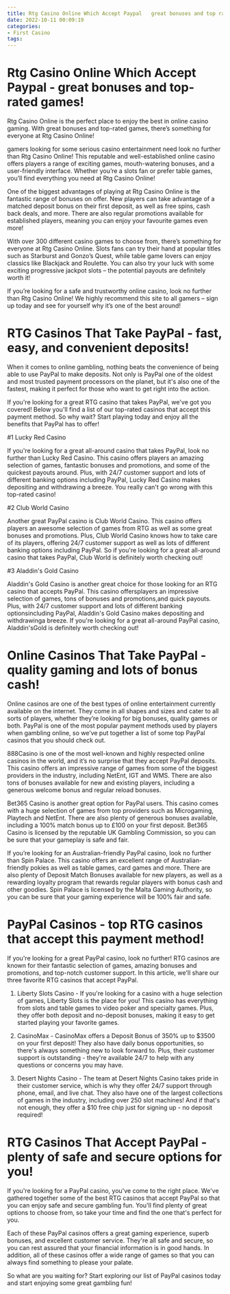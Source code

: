 ```yaml
---
title: Rtg Casino Online Which Accept Paypal   great bonuses and top rated games!
date: 2022-10-11 00:09:19
categories:
- First Casino
tags:
---
```



#  Rtg Casino Online Which Accept Paypal - great bonuses and top-rated games!

Rtg Casino Online is the perfect place to enjoy the best in online casino gaming. With great bonuses and top-rated games, there’s something for everyone at Rtg Casino Online!

 gamers looking for some serious casino entertainment need look no further than Rtg Casino Online! This reputable and well-established online casino offers players a range of exciting games, mouth-watering bonuses, and a user-friendly interface. Whether you’re a slots fan or prefer table games, you’ll find everything you need at Rtg Casino Online!

One of the biggest advantages of playing at Rtg Casino Online is the fantastic range of bonuses on offer. New players can take advantage of a matched deposit bonus on their first deposit, as well as free spins, cash back deals, and more. There are also regular promotions available for established players, meaning you can enjoy your favourite games even more!

With over 300 different casino games to choose from, there’s something for everyone at Rtg Casino Online. Slots fans can try their hand at popular titles such as Starburst and Gonzo’s Quest, while table game lovers can enjoy classics like Blackjack and Roulette. You can also try your luck with some exciting progressive jackpot slots – the potential payouts are definitely worth it!

If you’re looking for a safe and trustworthy online casino, look no further than Rtg Casino Online! We highly recommend this site to all gamers – sign up today and see for yourself why it’s one of the best around!

#  RTG Casinos That Take PayPal - fast, easy, and convenient deposits!

When it comes to online gambling, nothing beats the convenience of being able to use PayPal to make deposits. Not only is PayPal one of the oldest and most trusted payment processors on the planet, but it's also one of the fastest, making it perfect for those who want to get right into the action.

If you're looking for a great RTG casino that takes PayPal, we've got you covered! Below you'll find a list of our top-rated casinos that accept this payment method. So why wait? Start playing today and enjoy all the benefits that PayPal has to offer!

#1 Lucky Red Casino

If you're looking for a great all-around casino that takes PayPal, look no further than Lucky Red Casino. This casino offers players an amazing selection of games, fantastic bonuses and promotions, and some of the quickest payouts around. Plus, with 24/7 customer support and lots of different banking options including PayPal, Lucky Red Casino makes depositing and withdrawing a breeze. You really can't go wrong with this top-rated casino!

#2 Club World Casino

Another great PayPal casino is Club World Casino. This casino offers players an awesome selection of games from RTG as well as some great bonuses and promotions. Plus, Club World Casino knows how to take care of its players, offering 24/7 customer support as well as lots of different banking options including PayPal. So if you're looking for a great all-around casino that takes PayPal, Club World is definitely worth checking out!

#3 Aladdin's Gold Casino

Aladdin's Gold Casino is another great choice for those looking for an RTG casino that accepts PayPal. This casino offersplayers an impressive selection of games, tons of bonuses and promotions,and quick payouts. Plus, with 24/7 customer support and lots of different banking optionsincluding PayPal, Aladdin's Gold Casino makes depositing and withdrawinga breeze. If you're looking for a great all-around PayPal casino, Aladdin'sGold is definitely worth checking out!

#  Online Casinos That Take PayPal - quality gaming and lots of bonus cash!

Online casinos are one of the best types of online entertainment currently available on the internet. They come in all shapes and sizes and cater to all sorts of players, whether they’re looking for big bonuses, quality games or both. PayPal is one of the most popular payment methods used by players when gambling online, so we’ve put together a list of some top PayPal casinos that you should check out.

888Casino is one of the most well-known and highly respected online casinos in the world, and it’s no surprise that they accept PayPal deposits. This casino offers an impressive range of games from some of the biggest providers in the industry, including NetEnt, IGT and WMS. There are also tons of bonuses available for new and existing players, including a generous welcome bonus and regular reload bonuses.

Bet365 Casino is another great option for PayPal users. This casino comes with a huge selection of games from top providers such as Microgaming, Playtech and NetEnt. There are also plenty of generous bonuses available, including a 100% match bonus up to £100 on your first deposit. Bet365 Casino is licensed by the reputable UK Gambling Commission, so you can be sure that your gameplay is safe and fair.

If you’re looking for an Australian-friendly PayPal casino, look no further than Spin Palace. This casino offers an excellent range of Australian-friendly pokies as well as table games, card games and more. There are also plenty of Deposit Match Bonuses available for new players, as well as a rewarding loyalty program that rewards regular players with bonus cash and other goodies. Spin Palace is licensed by the Malta Gaming Authority, so you can be sure that your gaming experience will be 100% fair and safe.

#  PayPal Casinos - top RTG casinos that accept this payment method!

If you're looking for a great PayPal casino, look no further! RTG casinos are known for their fantastic selection of games, amazing bonuses and promotions, and top-notch customer support. In this article, we'll share our three favorite RTG casinos that accept PayPal.

1. Liberty Slots Casino - If you're looking for a casino with a huge selection of games, Liberty Slots is the place for you! This casino has everything from slots and table games to video poker and specialty games. Plus, they offer both deposit and no-deposit bonuses, making it easy to get started playing your favorite games.

2. CasinoMax - CasinoMax offers a Deposit Bonus of 350% up to $3500 on your first deposit! They also have daily bonus opportunities, so there's always something new to look forward to. Plus, their customer support is outstanding - they're available 24/7 to help with any questions or concerns you may have.

3. Desert Nights Casino - The team at Desert Nights Casino takes pride in their customer service, which is why they offer 24/7 support through phone, email, and live chat. They also have one of the largest collections of games in the industry, including over 250 slot machines! And if that's not enough, they offer a $10 free chip just for signing up - no deposit required!

#  RTG Casinos That Accept PayPal - plenty of safe and secure options for you!

If you're looking for a PayPal casino, you've come to the right place. We've gathered together some of the best RTG casinos that accept PayPal so that you can enjoy safe and secure gambling fun. You'll find plenty of great options to choose from, so take your time and find the one that's perfect for you.

Each of these PayPal casinos offers a great gaming experience, superb bonuses, and excellent customer service. They're all safe and secure, so you can rest assured that your financial information is in good hands. In addition, all of these casinos offer a wide range of games so that you can always find something to please your palate.

So what are you waiting for? Start exploring our list of PayPal casinos today and start enjoying some great gambling fun!